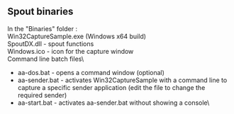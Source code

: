 ## Spout binaries

In the "Binaries" folder :\
Win32CaptureSample.exe (Windows x64 build)\
SpoutDX.dll - spout functions\
Windows.ico - icon for the capture window\
Command line batch files\
- aa-dos.bat - opens a command window (optional)
- aa-sender.bat - activates Win32CaptureSample with a command line to capture a specific sender application (edit the file to change the required sender)
- aa-start.bat - activates aa-sender.bat without showing a console\



